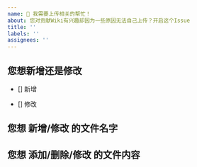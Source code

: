 ```yaml
---
name: 📕 我需要上传相关的帮忙！
about: 您对贡献Wiki有兴趣却因为一些原因无法自己上传？开启这个Issue
title: ''
labels: ''
assignees: ''
---
```


<!-- 这是一个GitHub的Issue模板，我认为或许可以通过这种方式统一的交流和管理在游戏中、编辑文档中遇到的问题和提到的意见 -->

<!-- 带有注释符号的内容不会被渲染，因此您不需要担心和删除注释符号内的内容 -->

## 您想新增还是修改
<!-- 请在下面的新增或者修改选项中，在括号内加入 x 来勾选复选框 -->

- [] 新增

- [] 修改

## 您想 新增/修改 的文件名字
<!-- 请在下面输入您希望 新增/修改 的文件叫什么？ 例如：Git: 将本地仓库推送到远端仓库 -->

## 您想 添加/删除/修改 的文件内容
<!-- 请在下面详细描述您要 新增/删除/修改 什么内容；例如：在某某段落加入一张图片，图片地址为balabalabala.png -->